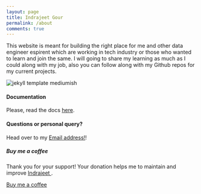 ```yaml
---
layout: page
title: Indrajeet Gour
permalink: /about
comments: true
---
```


<div class="row justify-content-between">
<div class="col-md-8 pr-5">

<p>This website is meant for building the right place for me and other data engineer espirent which are working in tech industry or those who wanted to learn and join the same. I will going to share my learning as much as I could along with my job, also you can follow along with my Github repos for my current projects.</p>

<p class="mb-5"><img class="shadow-lg" src="https://lh3.googleusercontent.com/WE25S8xQkAxC3E1AgoHWhauEvnd96A4KGrhRy8SxM578_XfcL8dEPYjuQiBf9519ncnOx7aR_PmEt-CLJB6DgGTk1qwaNwaYAiIe_8ZlGr9qUZ4EM-MIp8N2TRhVnTgpFP4N9IOyFYkaV6HyINFKUgzgEGGoiOoN-jkQ1lIbTKpV47rbcMFVLPqwjNKY0x6m5LltjjyV0BRMDL9FHtFVvajUKnkwBDV-CqZroGi5jo_k-ofdkD28TO2dw-Ciq-OxIEaIBIO_ZiQEaNN8afhUuIQQq-7wpsmaeruR6hmwguP6QxT5d40uX5ERvYFfK8XXTs4kY24eu9YGXo0_VUa-8KTYYspeY2uJo-3rBchnR80md8upk7GVT61upNsVJphgw3MyuERXnUQun9Ax5bNDINWZhnZq9YlvfYVqXgHdPZA4KcR1pGEOWhhHfnedynhERw4Mpr-7OgJLsYFXIy8sDBN25K9mWwnr4YZ2qB9GVgg9iO3aeeuE7U6hJvR44XFDBn_Tj_m2sBS_vbI7_Z6AWHYVd54yoZaO1XT5mvMFLUyzdOAIZvUiSkPkaDP-uiGsGYan5HLeluG1wmRNWgzZUZYhZTAQu6c3CnzpS1CTd__4O0Y2u09f8R3QbDzhx7DzsPDBRtPIAedqOaXlQw1Zef7TKvXUs_Xb9-hHNUaY6u1Bs5yWuEudx66pmzeMcQ=w704-h948-no?authuser=0" alt="jekyll template mediumish" /></p>
<h4>Documentation</h4>

<p>Please, read the docs <a href="https://bootstrapstarter.com/bootstrap-templates/template-mediumish-bootstrap-jekyll/">here</a>.</p>

<h4>Questions or personal query?</h4>

<p>Head over to my <a href="ijgour@gmail.com">Email address!<i class="fab fa-envelope"></i></a>!</p>

</div>

<div class="col-md-4">

<div class="sticky-top sticky-top-80">
<h5>Buy me a coffee</h5>

<p>Thank you for your support! Your donation helps me to maintain and improve <a target="_blank" href="https://github.com/indrajeetgour">Indrajeet <i class="fab fa-github"></i></a>.</p>

<a target="_blank" href="" class="btn btn-danger">Buy me a coffee</a> 
<!-- <a target="_blank" href="" class="btn btn-warning">Documentation</a> -->

</div>
</div>
</div>
